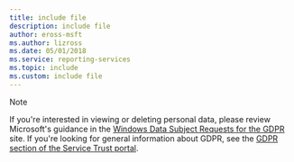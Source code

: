 ```yaml
---
title: include file
description: include file
author: eross-msft
ms.author: lizross
ms.date: 05/01/2018
ms.service: reporting-services
ms.topic: include
ms.custom: include file
---
```


> [!NOTE]  
> If you're interested in viewing or deleting personal data, please review Microsoft's guidance in the [Windows Data Subject Requests for the GDPR](/microsoft-365/compliance/gdpr-data-subject-requests) site. If you're looking for general information about GDPR, see the [GDPR section of the Service Trust portal](https://servicetrust.microsoft.com/ViewPage/GDPRGetStarted).

